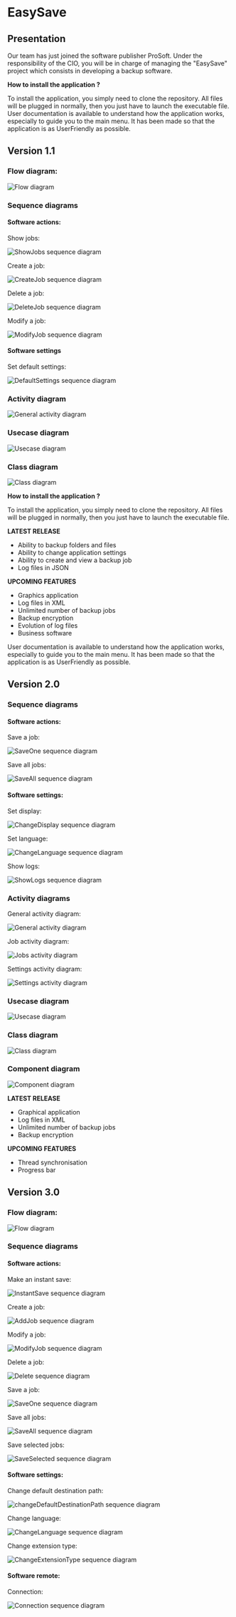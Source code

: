 # EasySave
## Presentation

Our team has just joined the software publisher ProSoft. Under the responsibility of the CIO, you will be in charge of managing the "EasySave" project which consists in developing a backup software.

**How to install the application ?**

To install the application, you simply need to clone the repository. All files will be plugged in normally, then you just have to launch the executable file.
User documentation is available to understand how the application works, especially to guide you to the main menu. It has been made so that the application is as UserFriendly as possible.


## Version 1.1

### Flow diagram:

![Flow diagram](CDC/1.1/flow_diagram.png)

### Sequence diagrams

#### Software actions:

Show jobs:

![ShowJobs sequence diagram](CDC/1.1/sequence_diagram_job_show.png)

Create a job:

![CreateJob sequence diagram](CDC/1.1/sequence_diagram_job_create.png)

Delete a job:

![DeleteJob sequence diagram](CDC/1.1/sequence_diagram_job_delete.png)

Modify a job:

![ModifyJob sequence diagram](CDC/1.1/sequence_diagram_job_modify.png)

#### Software settings

Set default settings:

![DefaultSettings sequence diagram](CDC/1.1/sequence_diagram_settings_defaultSettings.png)

### Activity diagram

![General activity diagram](CDC/1.1/activity_diagram.png)

### Usecase diagram

![Usecase diagram](CDC/1.1/usecase_diagram.png)

### Class diagram

![Class diagram](CDC/1.1/class_diagram.png)

**How to install the application ?**

To install the application, you simply need to clone the repository. All files will be plugged in normally, then you just have to launch the executable file.

**LATEST RELEASE**

 - Ability to backup folders and files
 - Ability to change application settings
 - Ability to create and view a backup job
 - Log files in JSON

**UPCOMING FEATURES**

 - Graphics application
 - Log files in XML
 - Unlimited number of backup jobs
 - Backup encryption
 - Evolution of log files
 - Business software

User documentation is available to understand how the application works, especially to guide you to the main menu. It has been made so that the application is as UserFriendly as possible.





## Version 2.0

### Sequence diagrams

#### Software actions:

Save a job:

![SaveOne sequence diagram](CDC/2.0/sequence_diagram_job_saveOne.png)

Save all jobs:

![SaveAll sequence diagram](CDC/2.0/sequence_diagram_job_saveAll.png)

#### Software settings:

Set display:

![ChangeDisplay sequence diagram](CDC/2.0/sequence_diagram_settings_changeDisplay.png)

Set language:

![ChangeLanguage sequence diagram](CDC/2.0/sequence_diagram_settings_changeLanguage.png)

Show logs:

![ShowLogs sequence diagram](CDC/2.0/sequence_diagram_settings_showLogs.png)

### Activity diagrams

General activity diagram:

![General activity diagram](CDC/2.0/activity_diagram_general.png)

Job activity diagram:

![Jobs activity diagram](CDC/2.0/activity_diagram_jobs.png)

Settings activity diagram:

![Settings activity diagram](CDC/2.0/activity_diagram_settings.png)

### Usecase diagram

![Usecase diagram](CDC/2.0/usecase_diagram.png)

### Class diagram

![Class diagram](CDC/2.0/class_diagram.png)

### Component diagram

![Component diagram](CDC/2.0/component_diagram.png)

**LATEST RELEASE**

 - Graphical application
 - Log files in XML
 - Unlimited number of backup jobs
 - Backup encryption

**UPCOMING FEATURES**

 - Thread synchronisation
 - Progress bar





## Version 3.0

### Flow diagram:

![Flow diagram](CDC/3.0/flow_diagram.png)

### Sequence diagrams

#### Software actions:

Make an instant save:

![InstantSave sequence diagram](CDC/3.0/sequence_diagram_job_instantSave.png)

Create a job:

![AddJob sequence diagram](CDC/3.0/sequence_diagram_job_create.png)

Modify a job:

![ModifyJob sequence diagram](CDC/3.0/sequence_diagram_job_modify.png)

Delete a job:

![Delete sequence diagram](CDC/3.0/sequence_diagram_job_delete.png)

Save a job:

![SaveOne sequence diagram](CDC/3.0/sequence_diagram_job_saveOne.png)

Save all jobs:

![SaveAll sequence diagram](CDC/3.0/sequence_diagram_job_saveAll.png)

Save selected jobs:

![SaveSelected sequence diagram](CDC/3.0/sequence_diagram_job_saveSelected.png)

#### Software settings:

Change default destination path:

![changeDefaultDestinationPath sequence diagram](CDC/3.0/sequence_diagram_settings_changeDefaultDestinationPath.png)

Change language:

![ChangeLanguage sequence diagram](CDC/3.0/sequence_diagram_settings_changeLanguage.png)

Change extension type:

![ChangeExtensionType sequence diagram](CDC/3.0/sequence_diagram_settings_changeExtensionType.png)

#### Software remote:

Connection:

![Connection sequence diagram](CDC/3.0/sequence_diagram_remote_connection.png)